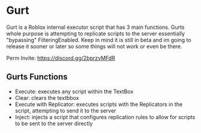# Gurt
Gurt is a Roblox internal executor script that has 3 main functions. Gurts whole purpose is attempting to replicate scripts to the server essentially "bypassing" FilteringEnabled. Keep in mind it is still in beta and im going to release it sooner or later so some things will not work or even be there.

Perm Invite: https://discord.gg/2bprzvMFdR

## Gurts Functions
- Execute: executes any script within the TextBox
- Clear: clears the textbbox
- Execute with Replicator: executes scripts with the Replicators in the script, attempting to send it to the server
- Inject: injects a script that configures replication rules to allow for scripts to be sent to the server directly
